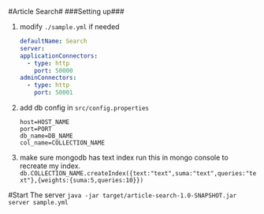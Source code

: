 #Article Search#
###Setting up###
1. modify `./sample.yml` if needed
    ```yaml
    defaultName: Search
    server:
    applicationConnectors:
      - type: http
        port: 50000
    adminConnectors:
      - type: http
        port: 50001

    ```
2. add db config in `src/config.properties`
    ```properties
    host=HOST_NAME
    port=PORT
    db_name=DB_NAME
    col_name=COLLECTION_NAME
    ```

3. make sure mongodb has text index run this in mongo console to recreate my index.<br>
    `db.COLLECTION_NAME.createIndex({text:"text",suma:"text",queries:"text"},{weights:{suma:5,queries:10}})`
   
#Start The server
`java -jar target/article-search-1.0-SNAPSHOT.jar server sample.yml`
